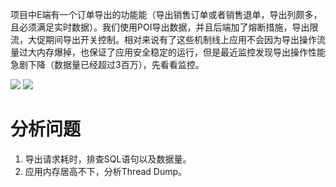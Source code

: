  项目中E端有一个订单导出的功能能（导出销售订单或者销售退单，导出列颇多，且必须满足实时数据）。我们使用POI导出数据，并且后端加了熔断措施，导出限流，大促期间导出开关控制。相对来说有了这些机制线上应用不会因为导出操作流量过大内存爆掉，也保证了应用安全稳定的运行，但是最近监控发现导出操作性能急剧下降（数据量已经超过3百万），先看看监控。

![](https://github.com/moxingwang/collection/blob/master/resources/image/majorization/%E8%AE%A2%E5%8D%95%E5%AF%BC%E5%87%BA%E4%BC%98%E5%8C%96%E5%89%8D.png?raw=true)
![](https://github.com/moxingwang/collection/blob/master/resources/image/majorization/%E8%AE%A2%E5%8D%95%E5%AF%BC%E5%87%BA%E4%BC%98%E5%8C%96%E5%89%8Dheap.png?raw=true)

# 分析问题

1. 导出请求耗时，排查SQL语句以及数据量。
2. 应用内存居高不下，分析Thread Dump。
